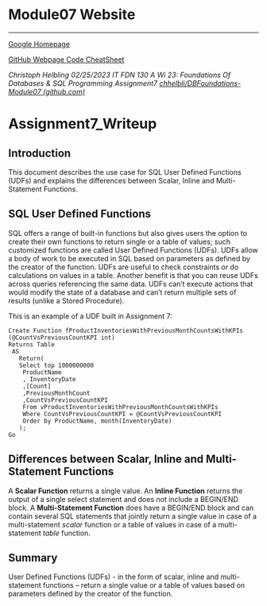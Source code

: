 # Module07 Website
---
[Google Homepage](https://www.google.com "Google's Homepage")

[GitHub Webpage Code CheatSheet](https://github.com/adam-p/markdown-here/wiki/Markdown-Cheatsheet)

*Christoph Helbling
02/25/2023
IT FDN 130 A Wi 23: Foundations Of Databases & SQL Programming
Assignment7
[chhelbli/DBFoundations-Module07 (github.com)](https://github.com/chhelbli/DBFoundations-Module07)*

# Assignment7_Writeup

## Introduction
This document describes the use case for SQL User Defined Functions (UDFs) and explains the differences between Scalar, Inline and Multi-Statement Functions.

## SQL User Defined Functions
SQL offers a range of built-in functions but also gives users the option to create their own functions to return single or a table of values; such customized functions are called User Defined Functions (UDFs). 
UDFs allow a body of work to be executed in SQL based on parameters as defined by the creator of the function. UDFs are useful to check constraints or do calculations on values in a table. Another benefit is that you can reuse UDFs across queries referencing the same data.
UDFs can’t execute actions that would modify the state of a database and can’t return multiple sets of results (unlike a Stored Procedure).

This is an example of a UDF built in Assignment 7:

```
Create Function fProductInventoriesWithPreviousMonthCountsWithKPIs
(@CountVsPreviousCountKPI int)
Returns Table 
 AS 
   Return( 
   Select top 1000000000 
	ProductName
	, InventoryDate
	,[Count]
	,PreviousMonthCount
	,CountVsPreviousCountKPI 
    From vProductInventoriesWithPreviousMonthCountsWithKPIs
	Where CountVsPreviousCountKPI = @CountVsPreviousCountKPI
	Order by ProductName, month(InventoryDate)
   );
Go
```

## Differences between Scalar, Inline and Multi-Statement Functions
A **Scalar Function** returns a single value. An **Inline Function** returns the output of a single select statement and does not include a BEGIN/END block. A **Multi-Statement Function** does have a BEGIN/END block and can contain several SQL statements that jointly return a single value in case of a multi-statement *scalar* function or a table of values in case of a multi-statement *table* function.

## Summary
User Defined Functions (UDFs) - in the form of scalar, inline and multi-statement functions – return a single value or a table of values based on parameters defined by the creator of the function.
